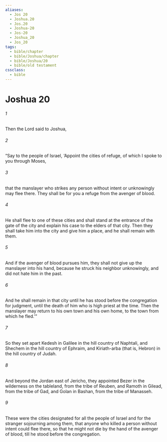```yaml
---
aliases:
  - Jos 20
  - Joshua.20
  - Jos.20
  - Joshua-20
  - Jos-20
  - Joshua_20
  - Jos_20
tags:
  - bible/chapter
  - bible/Joshua/chapter
  - bible/Joshua/20
  - bible/old testament
cssclass:
  - bible
---
```


# Joshua 20

###### 1
Then the Lord said to Joshua,
###### 2
“Say to the people of Israel, ‘Appoint the cities of refuge, of which I spoke to you through Moses,
###### 3
that the manslayer who strikes any person without intent or unknowingly may flee there. They shall be for you a refuge from the avenger of blood.
###### 4
He shall flee to one of these cities and shall stand at the entrance of the gate of the city and explain his case to the elders of that city. Then they shall take him into the city and give him a place, and he shall remain with them.
###### 5
And if the avenger of blood pursues him, they shall not give up the manslayer into his hand, because he struck his neighbor unknowingly, and did not hate him in the past.
###### 6
And he shall remain in that city until he has stood before the congregation for judgment, until the death of him who is high priest at the time. Then the manslayer may return to his own town and his own home, to the town from which he fled.’”
###### 7
So they set apart Kedesh in Galilee in the hill country of Naphtali, and Shechem in the hill country of Ephraim, and Kiriath-arba (that is, Hebron) in the hill country of Judah.
###### 8
And beyond the Jordan east of Jericho, they appointed Bezer in the wilderness on the tableland, from the tribe of Reuben, and Ramoth in Gilead, from the tribe of Gad, and Golan in Bashan, from the tribe of Manasseh.
###### 9
These were the cities designated for all the people of Israel and for the stranger sojourning among them, that anyone who killed a person without intent could flee there, so that he might not die by the hand of the avenger of blood, till he stood before the congregation.


